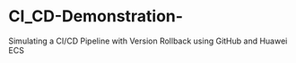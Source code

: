 # CI_CD-Demonstration-
Simulating a CI/CD Pipeline with Version Rollback using GitHub and Huawei ECS
